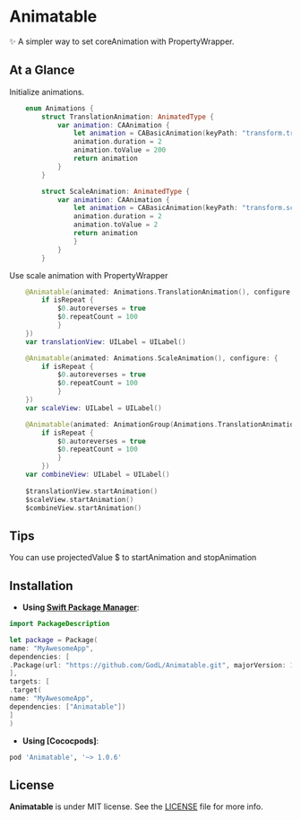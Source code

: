 # Animatable

✨ A simpler way to set coreAnimation with PropertyWrapper.

## At a Glance

Initialize animations.

```swift
    enum Animations {
        struct TranslationAnimation: AnimatedType {
            var animation: CAAnimation {
                let animation = CABasicAnimation(keyPath: "transform.translation.x")
                animation.duration = 2
                animation.toValue = 200
                return animation
            }
        }

        struct ScaleAnimation: AnimatedType {
            var animation: CAAnimation {
                let animation = CABasicAnimation(keyPath: "transform.scale")
                animation.duration = 2
                animation.toValue = 2
                return animation
                }
            }
        }
```
Use scale animation with PropertyWrapper

``` swift
    @Animatable(animated: Animations.TranslationAnimation(), configure: {
        if isRepeat {
            $0.autoreverses = true
            $0.repeatCount = 100
            }
    })
    var translationView: UILabel = UILabel()

    @Animatable(animated: Animations.ScaleAnimation(), configure: {
        if isRepeat {
            $0.autoreverses = true
            $0.repeatCount = 100
            }
    })
    var scaleView: UILabel = UILabel()

    @Animatable(animated: AnimationGroup(Animations.TranslationAnimation(), Animations.ScaleAnimation()), configure: {
        if isRepeat {
            $0.autoreverses = true
            $0.repeatCount = 100
            }
        })
    var combineView: UILabel = UILabel()
    
    $translationView.startAnimation()
    $scaleView.startAnimation()
    $combineView.startAnimation()
```

## Tips

You can use projectedValue $ to startAnimation and stopAnimation

## Installation

- **Using [Swift Package Manager](https://swift.org/package-manager)**:

```swift
import PackageDescription

let package = Package(
name: "MyAwesomeApp",
dependencies: [
.Package(url: "https://github.com/GodL/Animatable.git", majorVersion: 1.0.6),
],
targets: [
.target(
name: "MyAwesomeApp",
dependencies: ["Animatable"])
]
)
```

- **Using [Cococpods]**:

``` ruby
pod 'Animatable', '~> 1.0.6'
```

## License

**Animatable** is under MIT license. See the [LICENSE](LICENSE) file for more info.
